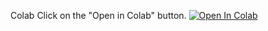 Colab
Click on the "Open in Colab" button.
[![Open In Colab](https://colab.research.google.com/assets/colab-badge.svg)](https://colab.research.google.com/github/SIESTAANI2002/Anime-Encode-Ani-/blob/main/Anime%20Encode%20%5BAni%5D.ipynb)
